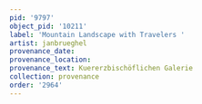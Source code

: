 ```yaml
---
pid: '9797'
object_pid: '10211'
label: 'Mountain Landscape with Travelers '
artist: janbrueghel
provenance_date:
provenance_location:
provenance_text: Kuererzbischöflichen Galerie
collection: provenance
order: '2964'
---
```

